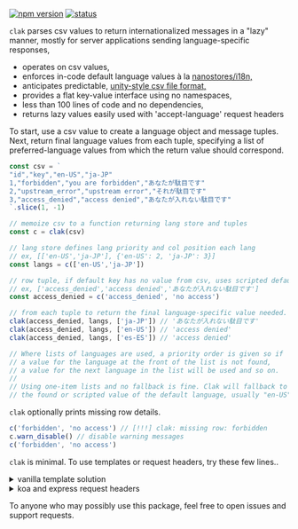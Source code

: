 [![npm version](https://badge.fury.io/js/clak.svg)](https://badge.fury.io/js/clak) [![status](https://github.com/iambumblehead/clak/workflows/test/badge.svg)][0]

`clak` parses csv values to return internationalized messages in a "lazy" manner, mostly for server applications sending language-specific responses,
 * operates on csv values,
 * enforces in-code default language values à la [nanostores/i18n,][3]
 * anticipates predictable, [unity-style csv file format,][1]
 * provides a flat key-value interface using no namespaces,
 * less than 100 lines of code and no dependencies,
 * returns lazy values easily used with 'accept-language' request headers


[0]: https://github.com/iambumblehead/clak
[1]: https://docs.unity3d.com/Packages/com.unity.localization@1.2/manual/CSV.html
[2]: https://github.com/nanostores/nanostores
[3]: https://github.com/nanostores/i18n


To start, use a csv value to create a language object and message tuples. Next, return final language values from each tuple, specifying a list of preferred-language values from which the return value should correspond.
```javascript
const csv = `
"id","key","en-US","ja-JP"
1,"forbidden","you are forbidden","あなたが駄目です"
2,"upstream_error","upstream error","それが駄目です"
3,"access_denied","access denied","あなたが入れない駄目です"
`.slice(1, -1)

// memoize csv to a function returning lang store and tuples
const c = clak(csv)

// lang store defines lang priority and col position each lang
// ex, [['en-US','ja-JP'], {'en-US': 2, 'ja-JP': 3}]
const langs = c(['en-US','ja-JP'])

// row tuple, if default key has no value from csv, uses scripted default
// ex, ['access_denied','access denied','あなたが入れない駄目です']
const access_denied = c('access_denied', 'no access')

// from each tuple to return the final language-specific value needed.
clak(access_denied, langs, ['ja-JP']) // 'あなたが入れない駄目です'
clak(access_denied, langs, ['en-US']) // 'access denied'
clak(access_denied, langs, ['es-ES']) // 'access denied'

// Where lists of languages are used, a priority order is given so if
// a value for the language at the front of the list is not found,
// a value for the next language in the list will be used and so on.
//
// Using one-item lists and no fallback is fine. Clak will fallback to
// the found or scripted value of the default language, usually "en-US"
```


`clak` optionally prints missing row details.
``` javascript
c('forbidden', 'no access') // [!!!] clak: missing row: forbidden
c.warn_disable() // disable warning messages
c('forbidden', 'no access')
```

`clak` is minimal. To use templates or request headers, try these few lines..

<details>
  <summary>vanilla template solution</summary>

``` javascript
const tpl = 'Missing fields: {fields}'
const obj = {
  // node and browser native international list-formatting
  fields: new Intl.ListFormat('en', {
    style: 'short',
    type: 'disjunction'
  }).format(['username', 'password'])
}
const msg = Object.keys(obj)
  .reduce((prev, key) => prev.replace(`{${k}}`, obj[k]), tpl)
// 'Missing fields: username and password'
```
</details>

<details>
  <summary>koa and express request headers</summary>

```javascript
// https://www.w3.org/International/questions/qa-accept-lang-locales
//
// an accept-langauge header might look like this and could be parsed many ways,
//  'en-GB,en-US;q=0.9,fr-CA;q=0.7,en;q=0.8'
const acceptLangStr = ctx.get('accept-language')
// https://www.npmjs.com/package/accept-language-parser
const parsed = acceptLanguageParser.parse(acceptLangStr)
const parsedISOSpec = parsed.find(p = p.code && p.region)

const lang = parsedISOSpec &&
  [parsedISOSpec.code, parsedISOSpec.region].join('-')
// 'en-US'
```

</details>


To anyone who may possibly use this package, feel free to open issues and support requests.
